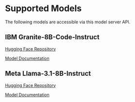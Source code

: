 # Supported Models

The following models are accessible via this model server API.

## IBM Granite-8B-Code-Instruct

[Hugging Face Repository](https://huggingface.co/ibm-granite/granite-8b-code-instruct)
<!--
TechDocs read this as a URL starting from where the docs are located, so we can use ../ behaviour to navigate the TechDocs to reference other resources/components/apis
-->
[Model Documentation](../../../../resource/ibm-granite-8b-code-instruct/docs)

## Meta Llama-3.1-8B-Instruct

[Hugging Face Repository](https://huggingface.co/meta-llama/Meta-Llama-3.1-8B-Instruct)

[Model Documentation](../../../../resource/meta-llama-31-8b-instruct/docs)